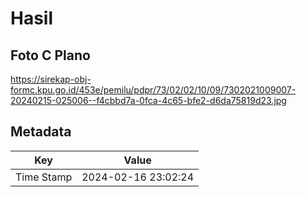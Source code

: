 # Hasil

## Foto C Plano

https://sirekap-obj-formc.kpu.go.id/453e/pemilu/pdpr/73/02/02/10/09/7302021009007-20240215-025006--f4cbbd7a-0fca-4c65-bfe2-d6da75819d23.jpg


## Metadata

| Key        | Value               |
| ---------- | ------------------- |
| Time Stamp | 2024-02-16 23:02:24 |



